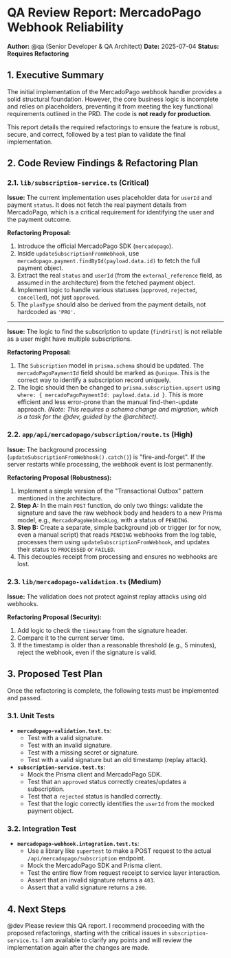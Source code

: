 # QA Review Report: MercadoPago Webhook Reliability

**Author:** @qa (Senior Developer & QA Architect)
**Date:** 2025-07-04
**Status:** **Requires Refactoring**

## 1. Executive Summary

The initial implementation of the MercadoPago webhook handler provides a solid structural foundation. However, the core business logic is incomplete and relies on placeholders, preventing it from meeting the key functional requirements outlined in the PRD. The code is **not ready for production**.

This report details the required refactorings to ensure the feature is robust, secure, and correct, followed by a test plan to validate the final implementation.

## 2. Code Review Findings & Refactoring Plan

### 2.1. `lib/subscription-service.ts` (Critical)

**Issue:** The current implementation uses placeholder data for `userId` and payment `status`. It does not fetch the real payment details from MercadoPago, which is a critical requirement for identifying the user and the payment outcome.

**Refactoring Proposal:**
1.  Introduce the official MercadoPago SDK (`mercadopago`).
2.  Inside `updateSubscriptionFromWebhook`, use `mercadopago.payment.findById(payload.data.id)` to fetch the full payment object.
3.  Extract the real `status` and `userId` (from the `external_reference` field, as assumed in the architecture) from the fetched payment object.
4.  Implement logic to handle various statuses (`approved`, `rejected`, `cancelled`), not just `approved`.
5.  The `planType` should also be derived from the payment details, not hardcoded as `'PRO'`.

---

**Issue:** The logic to find the subscription to update (`findFirst`) is not reliable as a user might have multiple subscriptions.

**Refactoring Proposal:**
1.  The `Subscription` model in `prisma.schema` should be updated. The `mercadoPagoPaymentId` field should be marked as `@unique`. This is the correct way to identify a subscription record uniquely.
2.  The logic should then be changed to `prisma.subscription.upsert` using `where: { mercadoPagoPaymentId: payload.data.id }`. This is more efficient and less error-prone than the manual find-then-update approach.
    *(Note: This requires a schema change and migration, which is a task for the @dev, guided by the @architect).*

### 2.2. `app/api/mercadopago/subscription/route.ts` (High)

**Issue:** The background processing (`updateSubscriptionFromWebhook().catch()`) is "fire-and-forget". If the server restarts while processing, the webhook event is lost permanently.

**Refactoring Proposal (Robustness):**
1.  Implement a simple version of the "Transactional Outbox" pattern mentioned in the architecture.
2.  **Step A:** In the main `POST` function, do only two things: validate the signature and save the raw webhook body and headers to a new Prisma model, e.g., `MercadoPagoWebhookLog`, with a status of `PENDING`.
3.  **Step B:** Create a separate, simple background job or trigger (or for now, even a manual script) that reads `PENDING` webhooks from the log table, processes them using `updateSubscriptionFromWebhook`, and updates their status to `PROCESSED` or `FAILED`.
4.  This decouples receipt from processing and ensures no webhooks are lost.

### 2.3. `lib/mercadopago-validation.ts` (Medium)

**Issue:** The validation does not protect against replay attacks using old webhooks.

**Refactoring Proposal (Security):**
1.  Add logic to check the `timestamp` from the signature header.
2.  Compare it to the current server time.
3.  If the timestamp is older than a reasonable threshold (e.g., 5 minutes), reject the webhook, even if the signature is valid.

## 3. Proposed Test Plan

Once the refactoring is complete, the following tests must be implemented and passed.

### 3.1. Unit Tests

-   **`mercadopago-validation.test.ts`**:
    -   Test with a valid signature.
    -   Test with an invalid signature.
    -   Test with a missing secret or signature.
    -   Test with a valid signature but an old timestamp (replay attack).
-   **`subscription-service.test.ts`**:
    -   Mock the Prisma client and MercadoPago SDK.
    -   Test that an `approved` status correctly creates/updates a subscription.
    -   Test that a `rejected` status is handled correctly.
    -   Test that the logic correctly identifies the `userId` from the mocked payment object.

### 3.2. Integration Test

-   **`mercadopago-webhook.integration.test.ts`**:
    -   Use a library like `supertest` to make a POST request to the actual `/api/mercadopago/subscription` endpoint.
    -   Mock the MercadoPago SDK and Prisma client.
    -   Test the entire flow from request receipt to service layer interaction.
    -   Assert that an invalid signature returns a `403`.
    -   Assert that a valid signature returns a `200`.

## 4. Next Steps

@dev Please review this QA report. I recommend proceeding with the proposed refactorings, starting with the critical issues in `subscription-service.ts`. I am available to clarify any points and will review the implementation again after the changes are made.
